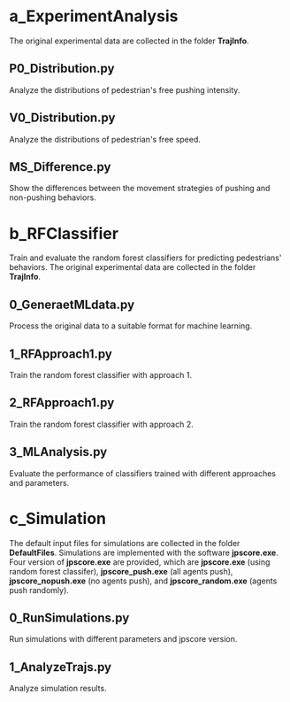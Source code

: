 # a_ExperimentAnalysis
The original experimental data are collected in the folder **TrajInfo**.
## P0_Distribution.py
Analyze the distributions of pedestrian's free pushing intensity.
## V0_Distribution.py
Analyze the distributions of pedestrian's free speed.
## MS_Difference.py
Show the differences between the movement strategies of pushing and non-pushing behaviors.

# b_RFClassifier
Train and evaluate the random forest classifiers for predicting pedestrians' behaviors.
The original experimental data are collected in the folder **TrajInfo**.
## 0_GeneraetMLdata.py
Process the original data to a suitable format for machine learning.
## 1_RFApproach1.py
Train the random forest classifier with approach 1.
## 2_RFApproach1.py
Train the random forest classifier with approach 2.
## 3_MLAnalysis.py
Evaluate the performance of classifiers trained with different approaches and parameters.

# c_Simulation
The default input files for simulations are collected in the folder **DefaultFiles**.
Simulations are implemented with the software **jpscore.exe**.
Four version of **jpscore.exe** are provided, which are **jpscore.exe** (using random forest classifer), **jpscore_push.exe** (all agents push), **jpscore_nopush.exe** (no agents push), and **jpscore_random.exe** (agents push randomly).
## 0_RunSimulations.py
Run simulations with different parameters and jpscore version.
## 1_AnalyzeTrajs.py
Analyze simulation results.





